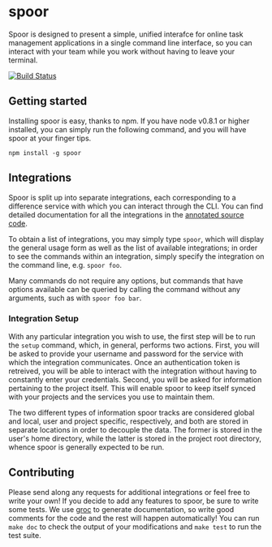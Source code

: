# spoor

Spoor is designed to present a simple, unified interafce for online task management applications
in a single command line interface, so you can interact with your team while you work without
having to leave your terminal.

[![Build Status](https://secure.travis-ci.org/sonnym/spoor.png?branch=master)](http://travis-ci.org/sonnym/spoor)

## Getting started
Installing spoor is easy, thanks to npm.  If you have node v0.8.1 or higher installed, you can
simply run the following command, and you will have spoor at your finger tips.

    npm install -g spoor

## Integrations
Spoor is split up into separate integrations, each corresponding to a difference service with which
you can interact through the CLI. You can find detailed documentation for all the integrations in the
[annotated source code](http://sonnym.github.com/spoor/).

To obtain a list of integrations, you may simply type `spoor`, which will display the general usage form
as well as the list of available integrations; in order to see the commands within an integration, simply
specify the integration on the command line, e.g. `spoor foo`.

Many commands do not require any options, but commands that have options available can be queried by calling
the command without any arguments, such as with `spoor foo bar`.

### Integration Setup
With any particular integration you wish to use, the first step will be to run the `setup` command, which,
in general, performs two actions.  First, you will be asked to provide your username and password for the
service with which the integration communicates.  Once an authentication token is retreived, you will be able
to interact with the integration without having to constantly enter your credentials.  Second, you will be
asked for information pertaining to the project itself.  This will enable spoor to keep itself synced with
your projects and the services you use to maintain them.

The two different types of information spoor tracks are considered global and local, user and project specific,
respectively, and both are stored in separate locations in order to decouple the data.  The former is stored in
the user's home directory, while the latter is stored in the project root directory, whence spoor is generally
expected to be run.

## Contributing
Please send along any requests for additional integrations or feel free to write your own! If you decide
to add any features to spoor, be sure to write some tests.  We use [groc](https://github.com/nevir/groc)
to generate documentation, so write good comments for the code and the rest will happen automatically!
You can run `make doc` to check the output of your modifications and `make test` to run the test suite.
